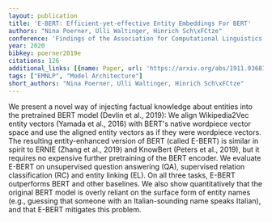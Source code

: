 ```yaml
---
layout: publication
title: 'E-BERT: Efficient-yet-effective Entity Embeddings For BERT'
authors: "Nina Poerner, Ulli Waltinger, Hinrich Sch\xFCtze"
conference: 'Findings of the Association for Computational Linguistics: EMNLP 2020'
year: 2020
bibkey: poerner2019e
citations: 126
additional_links: [{name: Paper, url: 'https://arxiv.org/abs/1911.03681'}]
tags: ["EMNLP", "Model Architecture"]
short_authors: "Nina Poerner, Ulli Waltinger, Hinrich Sch\xFCtze"
---
```

We present a novel way of injecting factual knowledge about entities into the
pretrained BERT model (Devlin et al., 2019): We align Wikipedia2Vec entity
vectors (Yamada et al., 2016) with BERT's native wordpiece vector space and use
the aligned entity vectors as if they were wordpiece vectors. The resulting
entity-enhanced version of BERT (called E-BERT) is similar in spirit to ERNIE
(Zhang et al., 2019) and KnowBert (Peters et al., 2019), but it requires no
expensive further pretraining of the BERT encoder. We evaluate E-BERT on
unsupervised question answering (QA), supervised relation classification (RC)
and entity linking (EL). On all three tasks, E-BERT outperforms BERT and other
baselines. We also show quantitatively that the original BERT model is overly
reliant on the surface form of entity names (e.g., guessing that someone with
an Italian-sounding name speaks Italian), and that E-BERT mitigates this
problem.